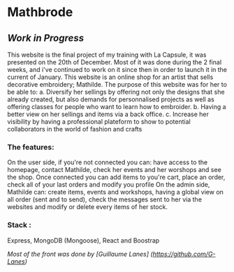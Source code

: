 # Mathbrode

## _Work in Progress_

This website is the final project of my training with La Capsule, it was presented on the 20th of December. Most of it was done during the 2 final weeks, and i've continued to work on it since then in order to launch it in the current of January. 
This website is an online shop for an artist that sells decorative embroidery; Mathilde. The purpose of this website was for her to be able to:
  a. Diversify her sellings by offering not only the designs that she already created, but also demands for personnalised projects as well as offering classes for people who want to learn how to embroider.
  b. Having a better view on her sellings and items via a back office.
  c. Increase her visibility by having a professional plateform to show to potential collaborators in the world of fashion and crafts
  
### The features:
On the user side, if you're not connected you can: have access to the homepage, contact Mathilde, check her events and her worshops and see the shop. Once connected you can add items to you're cart, place an order, check all of your last orders and modify you profile
On the admin side, Mathilde can: create items, events and workshops, having a global view on all order (sent and to send), check the messages sent to her via the websites and modify or delete every items of her stock.


### Stack :
Express, MongoDB (Mongoose), React and Boostrap 




_Most of the front was done by [Guillaume Lanes] (https://github.com/G-Lanes)_
